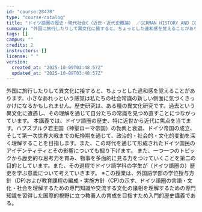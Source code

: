 ```yaml
---
id: "course:28478"
type: "course-catalog"
title: "ドイツ語圏の歴史・現代社会C（近世・近代史概論） ／GERMAN HISTORY AND CONTEMPORARY SOCIETY C"
summary: "外国に旅行したりして異文化に接すると、ちょっとした違和感を覚えることがあります。小さなあれっという感覚は私たちの社会常識の新しい側面に気づくきっかけになるかもしれません。歴史研究は、ある種の異文化研究です。過去という異文化に遭遇し、その理解…"
tags: []
campus: ""
credits: 2
instructors: []
license: " "
version:
  created_at: "2025-10-09T03:48:57Z"
  updated_at: "2025-10-09T03:48:57Z"
---
```


外国に旅行したりして異文化に接すると、ちょっとした違和感を覚えることがあります。小さなあれっという感覚は私たちの社会常識の新しい側面に気づくきっかけになるかもしれません。歴史研究は、ある種の異文化研究です。過去という異文化に遭遇し、その理解を通じて自分たちの常識を見つめ直すことにつながっています。 本講義では、ドイツ語圏の歴史、特に近世から近代に焦点を当てます。ハプスブルク君主国（神聖ローマ帝国）の勃興と衰退、ドイツ帝国の成立、そして第一次世界大戦までの転換期を通じて、政治的・社会的・文化的変動を深く理解することを目指します。また、この時代を通じて形成されたドイツ国民のアイデンティティとその影響についても掘り下げます。 また、一つ一つのトピックから歴史的な思考力を育み、物事を多面的に見る力をつけていくことを第二の目的としています。また、その過程でドイツ語学科の学生が（ドイツ語圏の）歴史を学ぶ意義について考えていきます。 ※この授業は、外国語学部の学位授与方針（DP)および教育課程の編成・実施方針（CP)の示す、ドイツ語圏の言語・文化・社会を理解するための専門知識や交流する文化の諸相を理解するための専門知識を習得した国際的視野に立つ教養人の育成を目指すため入門的歴史講義である。
